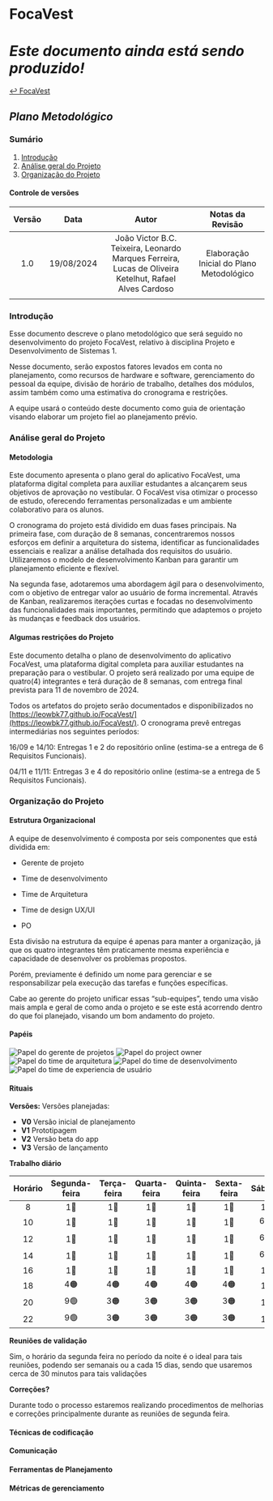 # FocaVest

# _Este documento ainda está sendo produzido!_

[↩ FocaVest](https://leowbk77.github.io/FocaVest/)

## _Plano Metodológico_

### Sumário

1. [Introdução](#introdução)
2. [Análise geral do Projeto](#análise-geral-do-projeto)
3. [Organização do Projeto](#organização-do-projeto)

#### Controle de versões

|Versão|Data|Autor|Notas da Revisão|
|:---:|:---:|:---:|:---:|
|1.0|19/08/2024|João Victor B.C. Teixeira, Leonardo Marques Ferreira, Lucas de Oliveira Ketelhut, Rafael Alves Cardoso|Elaboração Inicial do Plano Metodológico|
|||||

### Introdução

Esse documento descreve o plano metodológico que será seguido no desenvolvimento do projeto FocaVest, relativo à disciplina Projeto e Desenvolvimento de Sistemas 1. 

Nesse documento, serão expostos fatores levados em conta no planejamento, como recursos de hardware e software, gerenciamento do pessoal da equipe, divisão de horário de trabalho, detalhes dos módulos, assim também como uma estimativa do cronograma e restrições. 

A equipe usará o conteúdo deste documento como guia de orientação visando elaborar um projeto fiel ao planejamento prévio.

### Análise geral do Projeto
#### Metodologia

Este documento apresenta o plano geral do aplicativo FocaVest, uma plataforma digital completa para auxiliar estudantes a alcançarem seus objetivos de aprovação no vestibular. O FocaVest visa otimizar o processo de estudo, oferecendo ferramentas personalizadas e um ambiente colaborativo para os alunos. 

O cronograma do projeto está dividido em duas fases principais. Na primeira fase, com duração de 8 semanas, concentraremos nossos esforços em definir a arquitetura do sistema, identificar as funcionalidades essenciais e realizar a análise detalhada dos requisitos do usuário. Utilizaremos o modelo de desenvolvimento Kanban para garantir um planejamento eficiente e flexível. 

Na segunda fase, adotaremos uma abordagem ágil para o desenvolvimento, com o objetivo de entregar valor ao usuário de forma incremental. Através de Kanban, realizaremos iterações curtas e focadas no desenvolvimento das funcionalidades mais importantes, permitindo que adaptemos o projeto às mudanças e feedback dos usuários. 

#### Algumas restrições do Projeto

Este documento detalha o plano de desenvolvimento do aplicativo FocaVest, uma plataforma digital completa para auxiliar estudantes na preparação para o vestibular. O projeto será realizado por uma equipe de quatro(4) integrantes e terá duração de 8 semanas, com entrega final prevista para 11 de novembro de 2024.

Todos os artefatos do projeto serão documentados e disponibilizados no [https://leowbk77.github.io/FocaVest/](https://leowbk77.github.io/FocaVest/). O cronograma prevê entregas intermediárias nos seguintes períodos:

16/09 e 14/10: Entregas 1 e 2 do repositório online (estima-se a entrega de 6 Requisitos Funcionais). 

04/11 e 11/11: Entregas 3 e 4 do repositório online (estima-se a entrega de 5 Requisitos Funcionais).

### Organização do Projeto
#### Estrutura Organizacional

A equipe de desenvolvimento é composta por seis componentes que está dividida em: 

 - Gerente de projeto 

 - Time de desenvolvimento 

 - Time de Arquitetura 

 - Time de design UX/UI 

 - PO

Esta divisão na estrutura da equipe é apenas para manter a organização, já que os quatro integrantes têm praticamente mesma experiência e capacidade de desenvolver os problemas propostos.  

Porém, previamente é definido um nome para gerenciar e se responsabilizar pela execução das tarefas e funções específicas.  

Cabe ao gerente do projeto unificar essas “sub-equipes”, tendo uma visão mais ampla e geral de como anda o projeto e se este está acorrendo dentro do que foi planejado, visando um bom andamento do projeto.

#### Papéis

![Papel do gerente de projetos](/assets/img/planometodologico/gerente-de-projetos.jpg)
![Papel do project owner](/assets/img/planometodologico/po.jpg)
![Papel do time de arquitetura](/assets/img/planometodologico/time-de-arquitetura.jpg)
![Papel do time de desenvolvimento](/assets/img/planometodologico/time-de-desenvolvimento.jpg)
![Papel do time de experiencia de usuário](/assets/img/planometodologico/time-de-ux-ui.jpg)

#### Rituais

**Versões:** Versões planejadas:
 - **V0** Versão inicial de planejamento
 - **V1** Prototipagem
 - **V2** Versão beta do app
 - **V3** Versão de lançamento

**Trabalho diário**

|Horário|Segunda-feira|Terça-feira|Quarta-feira|Quinta-feira|Sexta-feira|Sábado|Domingo|
|:---:|:---:|:---:|:---:|:---:|:---:|:---:|:---:|
|8|1🔴|1🔴|1🔴|1🔴|1🔴|1🔴|1🔴|
|10|1🔴|1🔴|1🔴|1🔴|1🔴|6🟡|6🟡|
|12|1🔴|1🔴|1🔴|1🔴|1🔴|6🟡|6🟡|
|14|1🔴|1🔴|1🔴|1🔴|1🔴|6🟡|6🟡|
|16|1🔴|1🔴|1🔴|1🔴|1🔴|1🔴|1🔴|
|18|4🟠|4🟠|4🟠|4🟠|4🟠|1🔴|1🔴|
|20|9🟢|3🟠|3🟠|3🟠|3🟠|1🔴|1🔴|
|22|9🟢|3🟠|3🟠|3🟠|3🟠|1🔴|1🔴|

**Reuniões de validação**

Sim, o horário da segunda feira no período da noite é o ideal para tais reuniões, podendo ser semanais ou a cada 15 dias, sendo que usaremos cerca de 30 minutos para tais validações

**Correções?**

Durante todo o processo estaremos realizando procedimentos de melhorias e correções principalmente durante as reuniões de segunda feira.

#### Técnicas de codificação
#### Comunicação
#### Ferramentas de Planejamento
#### Métricas de gerenciamento